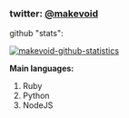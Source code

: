 ### twitter: [@makevoid](https://twitter.com/makevoid)


github "stats": 

<a href="javascript:void()">![makevoid-github-statistics](https://github-profile-trophy.vercel.app/?username=makevoid)</a>

**Main languages:**
1. Ruby
2. Python
3. NodeJS
